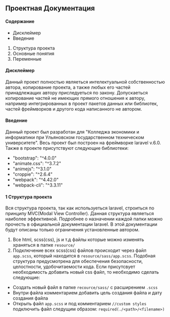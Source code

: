## Проектная Документация ##

#### Содержание ####
- Дисклеймер 
- Введение
1. Структура проекта
2. Основные понятия
3. Переменные
#### Дисклеймер ####
Данный проект полностью являеться интелектуальной собственностью автора, копирование проекта, а также любых его частей принадлежащих автору приследуеться по закону. Допускаеться копирование частей не имеющих прямого отношения к автору, например интегрированных в проект пакетов данных или библиотек, частей фреймворков и другого кода написанного не автором.
#### Введение ####
Данный проект был разработан для "Колледжа экономики и информатики при Ульяновском государственном техническом университете".
Весь проект был построен на фреймворке laravel v.6.0.
Также в проекте присутствуют следующие библиотеки:
- "bootstrap": "^4.0.0"
- "animate.css": "^3.7.2"
- "animejs": "^3.1.0"
- "croppie": "^2.6.4"
- "webpack": "^4.42.0"
- "webpack-cli": "^3.3.11"
#### 1 Структура проекта ####
Вся структура проекта, так как используеться laravel, строиться по принципу MVC(Modal View Controller). Данная структура являеться наиболее эффективной. Подробнее о назначении каждой папки можно прочесть в официальной документации laravel.
В этой документации будут описаны только ограничения установленные автором.
1. Все html, scss(css), js и т.д файлы которые можно изменять храняться в папке ```resource/```
2. Подключение всех scss(css) файлов происходит через файл ```app.scss```, который находится в ```resource/sass/app.scss```. Подобная структура предусмотрена для обеспечения безопасности, целостности, удобочитаемости кода. Если присутсвует необходимость добавить новый css файл, то необходимо сделать следующие:
- Создать новый файл в папке ```recource/sass/``` c расширением ```.scss```
- Внутри файла комментарием добавить цель создания файла и дату создания файла
- Открыть файл ```app.scss``` и под комментарием ```//custom styles``` подключить файл следущим образом: ```required(./<path>/<filename>)```